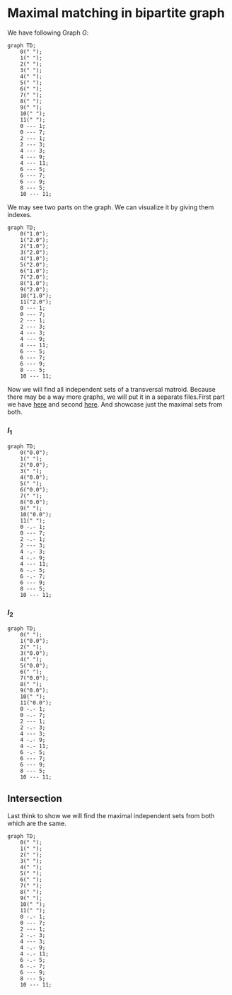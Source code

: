 # Maximal matching in bipartite graph

We have following Graph $G$:

```mermaid
graph TD;
	0(" ");
	1(" ");
	2(" ");
	3(" ");
	4(" ");
	5(" ");
	6(" ");
	7(" ");
	8(" ");
	9(" ");
	10(" ");
	11(" ");
	0 --- 1;
	0 --- 7;
	2 --- 1;
	2 --- 3;
	4 --- 3;
	4 --- 9;
	4 --- 11;
	6 --- 5;
	6 --- 7;
	6 --- 9;
	8 --- 5;
	10 --- 11;
```

We may see two parts on the graph. We can visualize it by giving them indexes.

```mermaid
graph TD;
	0("1.0");
	1("2.0");
	2("1.0");
	3("2.0");
	4("1.0");
	5("2.0");
	6("1.0");
	7("2.0");
	8("1.0");
	9("2.0");
	10("1.0");
	11("2.0");
	0 --- 1;
	0 --- 7;
	2 --- 1;
	2 --- 3;
	4 --- 3;
	4 --- 9;
	4 --- 11;
	6 --- 5;
	6 --- 7;
	6 --- 9;
	8 --- 5;
	10 --- 11;
```

Now we will find all independent sets of a transversal matroid. Because there may be a way more graphs, we will put it in a separate files.First part we have [here](./../output/4(1).md) and second [here](./../output/4(2).md). And showcase just the maximal sets from both.

### $I_{1}$

```mermaid
graph TD;
	0("0.0");
	1(" ");
	2("0.0");
	3(" ");
	4("0.0");
	5(" ");
	6("0.0");
	7(" ");
	8("0.0");
	9(" ");
	10("0.0");
	11(" ");
	0 -.- 1;
	0 --- 7;
	2 -.- 1;
	2 --- 3;
	4 -.- 3;
	4 -.- 9;
	4 --- 11;
	6 -.- 5;
	6 -.- 7;
	6 --- 9;
	8 --- 5;
	10 --- 11;
```

### $I_{2}$

```mermaid
graph TD;
	0(" ");
	1("0.0");
	2(" ");
	3("0.0");
	4(" ");
	5("0.0");
	6(" ");
	7("0.0");
	8(" ");
	9("0.0");
	10(" ");
	11("0.0");
	0 -.- 1;
	0 -.- 7;
	2 --- 1;
	2 -.- 3;
	4 --- 3;
	4 -.- 9;
	4 -.- 11;
	6 -.- 5;
	6 --- 7;
	6 --- 9;
	8 --- 5;
	10 --- 11;
```

## Intersection

Last think to show we will find the maximal independent sets from both which are the same.

```mermaid
graph TD;
	0(" ");
	1(" ");
	2(" ");
	3(" ");
	4(" ");
	5(" ");
	6(" ");
	7(" ");
	8(" ");
	9(" ");
	10(" ");
	11(" ");
	0 -.- 1;
	0 --- 7;
	2 --- 1;
	2 -.- 3;
	4 --- 3;
	4 -.- 9;
	4 -.- 11;
	6 -.- 5;
	6 -.- 7;
	6 --- 9;
	8 --- 5;
	10 --- 11;
```


